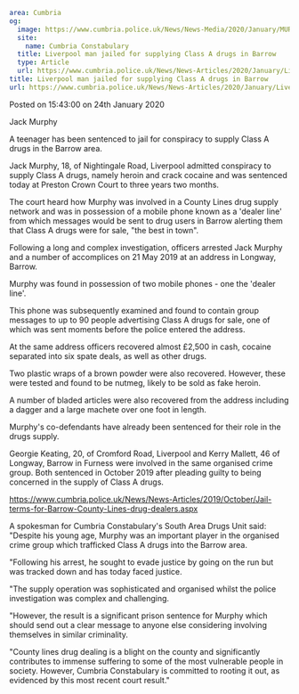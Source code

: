 ```yaml
area: Cumbria
og:
  image: https://www.cumbria.police.uk/News/News-Media/2020/January/MURPHY-JACK-17-09-2001jpg.jpg
  site:
    name: Cumbria Constabulary
  title: Liverpool man jailed for supplying Class A drugs in Barrow
  type: Article
  url: https://www.cumbria.police.uk/News/News-Articles/2020/January/Liverpool-man-jailed-for-supplying-Class-A-drugs-in-Barrow.aspx
title: Liverpool man jailed for supplying Class A drugs in Barrow
url: https://www.cumbria.police.uk/News/News-Articles/2020/January/Liverpool-man-jailed-for-supplying-Class-A-drugs-in-Barrow.aspx
```

Posted on 15:43:00 on 24th January 2020

Jack Murphy

A teenager has been sentenced to jail for conspiracy to supply Class A drugs in the Barrow area.

Jack Murphy, 18, of Nightingale Road, Liverpool admitted conspiracy to supply Class A drugs, namely heroin and crack cocaine and was sentenced today at Preston Crown Court to three years two months.

The court heard how Murphy was involved in a County Lines drug supply network and was in possession of a mobile phone known as a 'dealer line' from which messages would be sent to drug users in Barrow alerting them that Class A drugs were for sale, "the best in town".

Following a long and complex investigation, officers arrested Jack Murphy and a number of accomplices on 21 May 2019 at an address in Longway, Barrow.

Murphy was found in possession of two mobile phones - one the 'dealer line'.

This phone was subsequently examined and found to contain group messages to up to 90 people advertising Class A drugs for sale, one of which was sent moments before the police entered the address.

At the same address officers recovered almost £2,500 in cash, cocaine separated into six spate deals, as well as other drugs.

Two plastic wraps of a brown powder were also recovered. However, these were tested and found to be nutmeg, likely to be sold as fake heroin.

A number of bladed articles were also recovered from the address including a dagger and a large machete over one foot in length.

Murphy's co-defendants have already been sentenced for their role in the drugs supply.

Georgie Keating, 20, of Cromford Road, Liverpool and Kerry Mallett, 46 of Longway, Barrow in Furness were involved in the same organised crime group. Both sentenced in October 2019 after pleading guilty to being concerned in the supply of Class A drugs.

https://www.cumbria.police.uk/News/News-Articles/2019/October/Jail-terms-for-Barrow-County-Lines-drug-dealers.aspx

A spokesman for Cumbria Constabulary's South Area Drugs Unit said: "Despite his young age, Murphy was an important player in the organised crime group which trafficked Class A drugs into the Barrow area.

"Following his arrest, he sought to evade justice by going on the run but was tracked down and has today faced justice.

"The supply operation was sophisticated and organised whilst the police investigation was complex and challenging.

"However, the result is a significant prison sentence for Murphy which should send out a clear message to anyone else considering involving themselves in similar criminality.

"County lines drug dealing is a blight on the county and significantly contributes to immense suffering to some of the most vulnerable people in society. However, Cumbria Constabulary is committed to rooting it out, as evidenced by this most recent court result."
